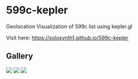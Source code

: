 # 599c-kepler

Geolocation Visualization of 599c list using kepler.gl

Visit here:
https://solosynth1.github.io/599c-kepler

## Gallery
![](https://i.imgur.com/hoYIS9F.jpg)
![](https://i.imgur.com/oEzKWn8.jpg)
![](https://i.imgur.com/eUmJRR2.jpg)

